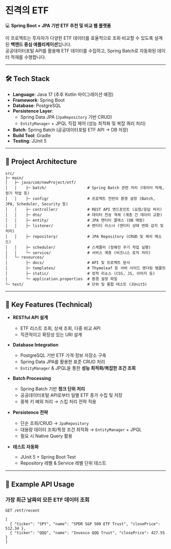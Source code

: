 # 진격의 ETF

💻 **Spring Boot + JPA 기반 ETF 추천 및 비교 웹 플랫폼**

이 프로젝트는 투자자가 다양한 ETF 데이터를 효율적으로 조회·비교할 수 있도록 설계된 **백엔드 중심 애플리케이션**입니다.  
공공데이터포털 API를 활용해 ETF 데이터를 수집하고, Spring Batch로 자동화된 데이터 적재를 수행합니다.

---

## 🛠 Tech Stack

- **Language**: Java 17 (추후 Kotlin 마이그레이션 예정)
- **Framework**: Spring Boot
- **Database**: PostgreSQL
- **Persistence Layer**:
    - Spring Data JPA (`JpaRepository` 기반 CRUD)
    - `EntityManager` + JPQL 직접 제어 (성능 최적화 및 복잡 쿼리 처리)
- **Batch**: Spring Batch (공공데이터포털 ETF API → DB 저장)
- **Build Tool**: Gradle
- **Testing**: JUnit 5

---

## 📂 Project Architecture  
```plaintext
src/
├─ main/
│   ├─ java/com/newProject/etf/
│   │    ├─ batch/                  # Spring Batch 관련 처리 (데이터 적재, 정기 작업 등)
│   │    ├─ config/                 # 프로젝트 전반의 환경 설정 (Batch, JPA, Scheduler, Security 등)
│   │    ├─ controller/             # REST API 엔드포인트 (요청/응답 처리)
│   │    ├─ dto/                    # 데이터 전송 객체 (계층 간 데이터 교환)
│   │    ├─ entity/                 # JPA 엔티티 클래스 (DB 매핑)
│   │    ├─ listener/               # 엔티티 리스너 (엔티티 상태 변화 감지 및 처리)
│   │    ├─ repository/             # JPA Repository (CRUD 및 쿼리 메소드)
│   │    ├─ scheduler/              # 스케줄러 (정해진 주기 작업 실행)
│   │    └─ service/                # 서비스 계층 (비즈니스 로직 처리)
│   └─ resources/
│        ├─ docs/                   # API 및 프로젝트 문서
│        ├─ templates/              # Thymeleaf 등 서버 사이드 렌더링 템플릿
│        ├─ static/                 # 정적 리소스 (CSS, JS, 이미지 등)
│        └─ application.properties  # 환경 설정 파일
└─ test/                            # 단위 및 통합 테스트 (JUnit5)

```

---

## 🚀 Key Features (Technical)  

- **RESTful API 설계**  
  - ETF 리스트 조회, 상세 조회, 다중 비교 API  
  - 직관적이고 확장성 있는 URI 설계  

- **Database Integration**  
  - PostgreSQL 기반 ETF 가격·정보 저장소 구축  
  - Spring Data JPA를 활용한 표준 CRUD 처리  
  - `EntityManager` & JPQL을 통한 **성능 최적화/복잡한 조건 조회**  

- **Batch Processing**  
  - Spring Batch 기반 **청크 단위 처리**  
  - 공공데이터포털 API로부터 일별 ETF 종가 수집 및 저장  
  - 중복 키 예외 처리 → 스킵 처리 전략 적용  

- **Persistence 전략**  
  - 단순 조회/CRUD → `JpaRepository`  
  - 대용량 데이터 조회/특정 조건 최적화 → `EntityManager` + JPQL  
  - 필요 시 Native Query 활용  

- **테스트 자동화**  
  - JUnit 5 + Spring Boot Test  
  - Repository 레벨 & Service 레벨 단위 테스트  

---

## 📡 Example API Usage  

### 가장 최근 날짜의 모든 ETF 데이터 조회
```http
GET /etf/recent

[
  { "ticker": "SPY", "name": "SPDR S&P 500 ETF Trust", "closePrice": 512.34 },
  { "ticker": "QQQ", "name": "Invesco QQQ Trust", "closePrice": 427.55 }
]
```
